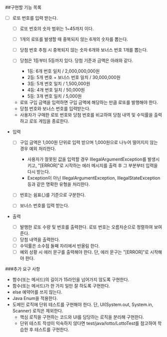 ##구현할 기능 목록

-[ ] 로또 번호를 입력 받는다.
  -[ ] 로또 번호의 숫자 범위는 1~45까지 이다.
  -[ ] 1개의 로또를 발생할 때 중복되지 않는 6개의 숫자를 뽑는다.
  -[ ] 당첨 번호 추첨 시 중복되지 않는 숫자 6개와 보너스 번호 1개를 뽑는다.
  -[ ] 당첨은 1등부터 5등까지 있다. 당첨 기준과 금액은 아래와 같다.
  
    - 1등: 6개 번호 일치 / 2,000,000,000원
    - 2등: 5개 번호 + 보너스 번호 일치 / 30,000,000원
    - 3등: 5개 번호 일치 / 1,500,000원
    - 4등: 4개 번호 일치 / 50,000원
    - 5등: 3개 번호 일치 / 5,000원   
  - 로또 구입 금액을 입력하면 구입 금액에 해당하는 만큼 로또를 발행해야 한다.    
  - 당첨 번호와 보너스 번호를 입력받는다.   
  - 사용자가 구매한 로또 번호와 당첨 번호를 비교하여 당첨 내역 및 수익률을 출력하고 로또 게임을 종료한다.   
  
- 입력

    -[ ] 구입 금액은 1,000원 단위로 입력 받으며 1,000원으로 나누어 떨어지지 않는 경우 예외 처리한다.

        - 사용자가 잘못된 값을 입력할 경우 IllegalArgumentException를 발생시키고, "[ERROR]"로 시작하는 에러 메시지를 출력 후 그 부분부터 입력을 다시 받는다.
        - Exception이 아닌 IllegalArgumentException, IllegalStateException 등과 같은 명확한 유형을 처리한다.
    -[ ] 번호는 쉼표(,)를 기준으로 구분한다.   
    -[ ] 보너스 번호를 입력 받는다. 

- 출력

  -[ ] 발행한 로또 수량 및 번호를 출력한다. 로또 번호는 오름차순으로 정렬하여 보여준다.
  -[ ] 당첨 내역을 출력한다.
  -[ ] 수익률은 소수점 둘째 자리에서 반올림 한다.
  -[ ] 예외 상황 시 에러 문구를 출력해야 한다. 단, 에러 문구는 "[ERROR]"로 시작해야 한다.

###추가 요구 사항

- 함수(또는 메서드)의 길이가 15라인을 넘어가지 않도록 구현한다.
- 함수(또는 메서드)가 한 가지 일만 잘 하도록 구현한다.
- else 예약어를 쓰지 않는다.
- Java Enum을 적용한다.
- 도메인 로직에 단위 테스트를 구현해야 한다. 단, UI(System.out, System.in, Scanner) 로직은 제외한다.
  - 핵심 로직을 구현하는 코드와 UI를 담당하는 로직을 분리해 구현한다.
  - 단위 테스트 작성이 익숙하지 않다면 test/java/lotto/LottoTest를 참고하여 학습한 후 테스트를 구현한다.
